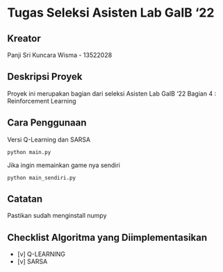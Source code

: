 # Tugas Seleksi Asisten Lab GaIB ‘22

## Kreator

Panji Sri Kuncara Wisma - 13522028

## Deskripsi Proyek

Proyek ini merupakan bagian dari seleksi Asisten Lab GaIB ‘22 Bagian 4 : Reinforcement Learning

## Cara Penggunaan

Versi Q-Learning dan SARSA
```
python main.py
```

Jika ingin memainkan game nya sendiri
```
python main_sendiri.py
```

## Catatan

Pastikan sudah menginstall numpy

## Checklist Algoritma yang Diimplementasikan
- [v] Q-LEARNING
- [v] SARSA


